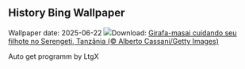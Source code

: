 ## History Bing Wallpaper
Wallpaper date: 2025-06-22
![](https://www.bing.com/th?id=OHR.SerengetiGiraffe_PT-BR2390228127_UHD.jpg&w=1000)Download: [Girafa-masai cuidando seu filhote no Serengeti, Tanzânia (© Alberto Cassani/Getty Images)](https://www.bing.com/th?id=OHR.SerengetiGiraffe_PT-BR2390228127_UHD.jpg)

Auto get programm by LtgX
